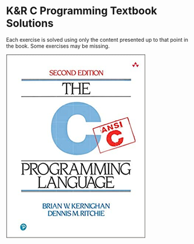 # K&R C Programming Textbook Solutions

Each exercise is solved using only the content presented up to that point in the book. Some exercises may be missing.

<img src="image.jpg">
